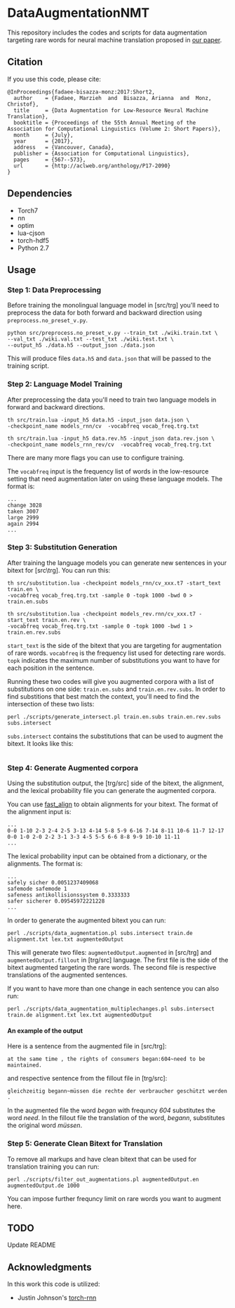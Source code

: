 # DataAugmentationNMT

This repository includes the codes and scripts for data augmentation targeting rare words for neural machine translation proposed in [our paper](https://www.aclweb.org/anthology/P/P17/P17-2090.pdf).

## Citation

If you use this code, please cite:
```
@InProceedings{fadaee-bisazza-monz:2017:Short2,
  author    = {Fadaee, Marzieh  and  Bisazza, Arianna  and  Monz, Christof},
  title     = {Data Augmentation for Low-Resource Neural Machine Translation},
  booktitle = {Proceedings of the 55th Annual Meeting of the Association for Computational Linguistics (Volume 2: Short Papers)},
  month     = {July},
  year      = {2017},
  address   = {Vancouver, Canada},
  publisher = {Association for Computational Linguistics},
  pages     = {567--573},
  url       = {http://aclweb.org/anthology/P17-2090}
}
```
## Dependencies
* Torch7
* nn
* optim
* lua-cjson
* torch-hdf5
* Python 2.7 

## Usage
### Step 1: Data Preprocessing

Before training the monolingual language model in [src/trg] you'll need to preprocess the data for both forward and backward direction using `preprocess.no_preset_v.py`. 
```
python src/preprocess.no_preset_v.py --train_txt ./wiki.train.txt \
--val_txt ./wiki.val.txt --test_txt ./wiki.test.txt \
--output_h5 ./data.h5 --output_json ./data.json
```
This will produce files `data.h5` and `data.json` that will be passed to the training script.

### Step 2: Language Model Training

After preprocessing the data you'll need to train two language models in forward and backward directions.
```
th src/train.lua -input_h5 data.h5 -input_json data.json \
-checkpoint_name models_rnn/cv  -vocabfreq vocab_freq.trg.txt 

th src/train.lua -input_h5 data.rev.h5 -input_json data.rev.json \
-checkpoint_name models_rnn_rev/cv  -vocabfreq vocab_freq.trg.txt
```
There are many more flags you can use to configure training. 

The `vocabfreq` input is the frequency list of words in the low-resource setting that need augmentation later on using these language models. The format is:
```
...
change 3028
taken 3007
large 2999
again 2994
...
```

### Step 3: Substitution Generation

After training the language models you can generate new sentences in your bitext for [src\trg]. You can run this:
```
th src/substitution.lua -checkpoint models_rnn/cv_xxx.t7 -start_text train.en \
-vocabfreq vocab_freq.trg.txt -sample 0 -topk 1000 -bwd 0 > train.en.subs

th src/substitution.lua -checkpoint models_rev.rnn/cv_xxx.t7 -start_text train.en.rev \
-vocabfreq vocab_freq.trg.txt -sample 0 -topk 1000 -bwd 1 > train.en.rev.subs
```
`start_text` is the side of the bitext that you are targeting for augmentation of rare words. `vocabfreq` is the frequency list used for detecting rare words. `topk` indicates the maximum number of substitutions you want to have for each position in the sentence. 

Running these two codes will give you augmented corpora with a list of substitutions on one side: `train.en.subs` and `train.en.rev.subs`. In order to find substitions that best match the context, you'll need to find the intersection of these two lists:

```
perl ./scripts/generate_intersect.pl train.en.subs train.en.rev.subs subs.intersect
```
`subs.intersect` contains the substitutions that can be used to augment the bitext. It looks like this:

```
```

### Step 4: Generate Augmented corpora

Using the substitution output, the [trg/src] side of the bitext, the alignment, and the lexical probability file you can generate the augmented corpora. 

You can use [fast_align](https://github.com/clab/fast_align) to obtain alignments for your bitext. The format of the alignment input is:

```
...
0-0 1-10 2-3 2-4 2-5 3-13 4-14 5-8 5-9 6-16 7-14 8-11 10-6 11-7 12-17
0-0 1-0 2-0 2-2 3-1 3-3 4-5 5-5 6-6 8-8 9-9 10-10 11-11
...
```
The lexical probability input can be obtained from a dictionary, or the alignments. The format is:
```
...
safely sicher 0.0051237409068
safemode safemode 1
safeness antikollisionssystem 0.3333333
safer sicherer 0.09545972221228
...
```

In order to generate the augmented bitext you can run:

```
perl ./scripts/data_augmentation.pl subs.intersect train.de alignment.txt lex.txt augmentedOutput
```

This will generate two files: `augmentedOutput.augmented` in [src/trg] and `augmentedOutput.fillout` in [trg/src] language. The first file is the side of the bitext augmented targeting the rare words. The second file is respective translations of the augmented sentences.

If you want to have more than one change in each sentence you can also run:

```
perl ./scripts/data_augmentation_multiplechanges.pl subs.intersect train.de alignment.txt lex.txt augmentedOutput
```

#### An example of the output 

Here is a sentence from the augmented file in [src/trg]:
```
at the same time , the rights of consumers began:604~need to be maintained.
```
and respective sentence from the fillout file in [trg/src]:
```
gleichzeitig begann~müssen die rechte der verbraucher geschützt werden .
```

In the augmented file the word *began* with frequncy *604* substitutes the word *need*. In the fillout file the translation of the word, *begann*, substitutes the original word *müssen*.


### Step 5: Generate Clean Bitext for Translation 

To remove all markups and have clean bitext that can be used for translation training you can run:

```
perl ./scripts/filter_out_augmentations.pl augmentedOutput.en augmentedOutput.de 1000
```
You can impose further frequncy limit on rare words you want to augment here. 

## TODO
Update README

## Acknowledgments

In this work this code is utilized:

- Justin Johnson's [torch-rnn](https://github.com/jcjohnson/torch-rnn)
